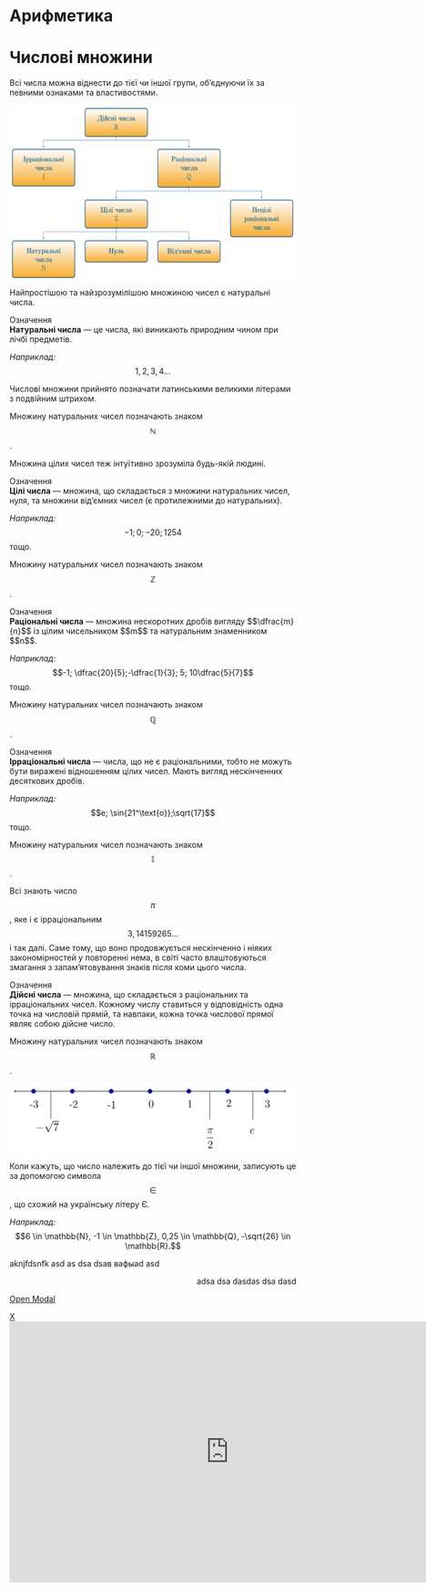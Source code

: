 # Арифметика
# Числовi множини

Всі числа можна віднести до тієї чи іншої групи, об’єднуючи їх за певними ознаками та властивостями.

<p align="center"><img align="middle" class="image" src="../pics/pic1.png"/></p>

Найпростішою та найзрозумілішою множиною чисел є натуральні числа.

<div class="eoz-wrap">
<span class="eoz">Означення</span>
<div class="eoz-text">
<b>Натуральнi числа</b> — це числа, якi виникають природним чином при лiчбi предметiв.
</div>
</div>

<i>Наприклад:</i> $$1,2,3,4 …$$

Числовi множини прийнято позначати латинськими великими лiтерами з подвiйним штрихом.

Множину натуральних чисел позначають знаком $$\mathbb{N}$$.

Множина цiлих чисел теж iнтуїтивно зрозумiла будь-якiй людинi.

<div class="eoz-wrap">
<span class="eoz">Означення</span>
<div class="eoz-text">
<b>Цiлi числа</b> — множина, що складається з множини натуральних чисел, нуля, та множини вiд’ємних чисел (є протилежними до натуральних).
</div>
</div>

<i>Наприклад:</i> $$-1; 0;-20; 1254$$ тощо.

Множину натуральних чисел позначають знаком $$\mathbb{Z}$$.

<div class="eoz-wrap">
<span class="eoz">Означення</span>
<div class="eoz-text">
<b>Рацiональнi числа</b> — множина нескоротних дробiв вигляду $$\dfrac{m}{n}$$ iз цiлим чисельником $$m$$ та натуральним знаменником $$n$$.
</div>
</div>

<i>Наприклад:</i> $$-1; \dfrac{20}{5};-\dfrac{1}{3}; 5; 10\dfrac{5}{7}$$ тощо.

Множину натуральних чисел позначають знаком $$\mathbb{Q}$$.

<div class="eoz-wrap">
<span class="eoz">Означення</span>
<div class="eoz-text">
<b>Iррацiональнi числа</b> — числа, що не є рацiональними, тобто не можуть бути вираженi вiдношенням цiлих чисел. Мають вигляд нескiнченних десяткових дробiв.
</div>
</div>

<i>Наприклад:</i> $$e; \sin{21^\text{o}};\sqrt{17}$$ тощо.

Множину натуральних чисел позначають знаком $$\mathbb{I}$$.

Всi знають число $$\pi$$, яке i є iррацiональним $$3,14159265...$$ i так далi. Саме тому, що воно продовжується нескiнченно i нiяких закономiрностей у повтореннi нема, в свiтi часто влаштовуються змагання з запам’ятовування знакiв пiсля коми цього числа.

<div class="eoz-wrap">
<span class="eoz">Означення</span>
<div class="eoz-text">
<b>Дiйснi числа</b> — множина, що складається з рацiональних та iррацiональних чисел. Кожному числу ставиться у вiдповiднiсть одна точка на числовiй прямiй,
та навпаки, кожна точка числової прямої являє собою дiйсне число.
</div>
</div>

Множину натуральних чисел позначають знаком $$\mathbb{R}$$.

<p align="center"><img align="middle" class="image" src="../pics/pic2.png"/></p>

Коли кажуть, що число належить до тiєї чи iншої множини, записують це за допомогою символа $$\in$$, що схожий на українську лiтеру Є.

<i>Наприклад:</i> $$6 \in \mathbb{N}, -1 \in \mathbb{Z}, 0,25 \in \mathbb{Q}, -\sqrt{26} \in \mathbb{R}.$$

<div class="container">
<p>aknjfdsnfk  asd as dsa dsaв вaфыad asd</p>
<p align="right">adsa dsa dasdas dsa dasd </p>
</div>


<a href="#openModal" onclick = "document.getElementById(openModal).style.display='block'">Open Modal</a>
<div id="openModal" class="modalDialog">
	<div class="container">
		<a href="#close" title="Close" class="close">X</a>
		<iframe width="770" height="458" src="https://www.youtube.com/embed/ODPIzvEpYKI" frameborder="0" allowfullscreen></iframe>
	</div>
</div>